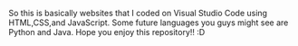 So this is basically websites that I coded on Visual Studio Code using HTML,CSS,and JavaScript. Some future languages you guys might see are Python and Java. Hope you enjoy this repository!! :D

